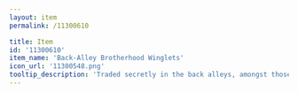 ```yaml
---
layout: item
permalink: /11300610

title: Item
id: '11300610'
item_name: 'Back-Alley Brotherhood Winglets'
icon_url: '11300548.png'
tooltip_description: 'Traded secretly in the back alleys, amongst those loyal and true to one another.'
---
```


